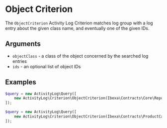 # Object Criterion

The `ObjectCriterion` Activity Log Criterion matches log group with a log entry about the given class name, and eventually one of the given IDs.

## Arguments

- `objectClass` - a class of the object concerned by the searched log entries
- `ids` - an optional list of object IDs

## Examples

```php
$query = new ActivityLog\Query([
    new ActivityLog\Criterion\ObjectCriterion(Ibexa\Contracts\Core\Repository\Values\Content\Content::class),
]);
```

```php
$query = new ActivityLog\Query([
    new ActivityLog\Criterion\ObjectCriterion(Ibexa\Contracts\ProductCatalog\Values\ProductVariantInterface::class, [123, 234, 345]),
]);
```
